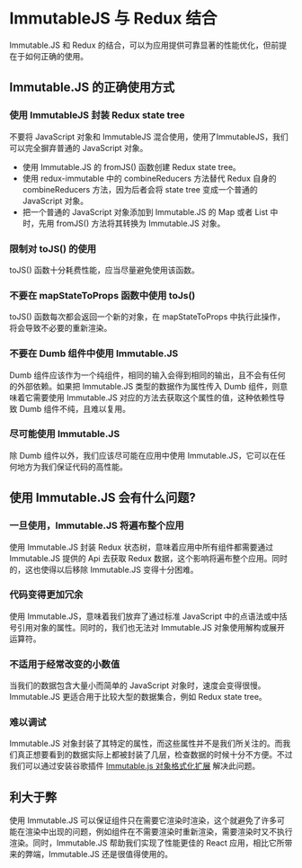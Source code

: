 # ImmutableJS 与 Redux 结合

Immutable.JS 和 Redux 的结合，可以为应用提供可靠显著的性能优化，但前提在于如何正确的使用。

## Immutable.JS 的正确使用方式

### 使用 ImmutableJS 封装 Redux state tree

不要将 JavaScript 对象和 ImmutableJS 混合使用，使用了ImmutableJS，我们可以完全摒弃普通的 JavaScript 对象。

- 使用 Immutable.JS 的 fromJS() 函数创建 Redux state tree。
- 使用 redux-immutable 中的 combineReducers 方法替代 Redux 自身的 combineReducers 方法，因为后者会将 state tree 变成一个普通的 JavaScript 对象。
- 把一个普通的 JavaScript 对象添加到 Immutable.JS 的 Map 或者 List 中时，先用 fromJS() 方法将其转换为 Immutable.JS 对象。

### 限制对 toJS() 的使用

toJS() 函数十分耗费性能，应当尽量避免使用该函数。

### 不要在 mapStateToProps 函数中使用 toJs()

toJS() 函数每次都会返回一个新的对象，在 mapStateToProps 中执行此操作，将会导致不必要的重新渲染。

### 不要在 Dumb 组件中使用 Immutable.JS

Dumb 组件应该作为一个纯组件，相同的输入会得到相同的输出，且不会有任何的外部依赖。如果把 Immutable.JS 类型的数据作为属性传入 Dumb 组件，则意味着它需要使用 Immutable.JS 对应的方法去获取这个属性的值，这种依赖性导致 Dumb 组件不纯，且难以复用。

### 尽可能使用 Immutable.JS

除 Dumb 组件以外，我们应该尽可能在应用中使用 Immutable.JS，它可以在任何地方为我们保证代码的高性能。

## 使用 Immutable.JS 会有什么问题?

### 一旦使用，Immutable.JS 将遍布整个应用

使用 Immutable.JS 封装 Redux 状态树，意味着应用中所有组件都需要通过 Immutable.JS 提供的 Api 去获取 Redux 数据，这个影响将遍布整个应用。同时的，这也使得以后移除 Immutable.JS 变得十分困难。

### 代码变得更加冗余

使用 Immutable.JS，意味着我们放弃了通过标准 JavaScript 中的点语法或中括号引用对象的属性。同时的，我们也无法对 Immutable.JS 对象使用解构或展开运算符。

### 不适用于经常改变的小数值

当我们的数据包含大量小而简单的 JavaScript 对象时，速度会变得很慢。Immutable.JS 更适合用于比较大型的数据集合，例如 Redux state tree。

### 难以调试

Immutable.JS 对象封装了其特定的属性，而这些属性并不是我们所关注的。而我们真正想要看到的数据实际上都被封装了几层，检查数据的时候十分不方便。不过我们可以通过安装谷歌插件 [Immutable.js 对象格式化扩展](https://chrome.google.com/webstore/detail/immutablejs-object-format/hgldghadipiblonfkkicmgcbbijnpeog) 解决此问题。

## 利大于弊

使用 Immutable.JS 可以保证组件只在需要它渲染时渲染，这个就避免了许多可能在渲染中出现的问题，例如组件在不需要渲染时重新渲染，需要渲染时又不执行渲染。同时，Immutable.JS 帮助我们实现了性能更佳的 React 应用，相比它所带来的弊端，Immutable.JS 还是很值得使用的。